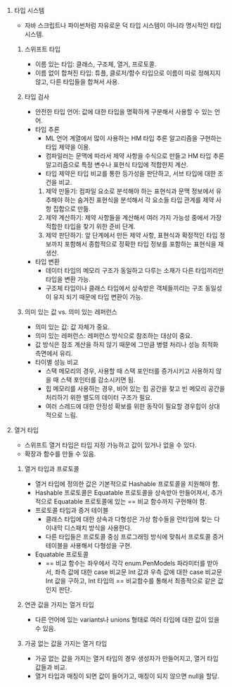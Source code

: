 1. 타입 시스템
    - 자바 스크립트나 파이썬처럼 자유로운 덕 타입 시스템이 아니라 명시적인 타입 시스템.
    1. 스위프트 타입
        - 이름 있는 타입: 클래스, 구조체, 열거, 프로토콜.
        - 이름 없이 합쳐진 타입: 튜플, 클로저/함수 타입으로 이름이 따로 정해지지 않고, 다른 타입들을 합쳐서 사용.

    2. 타입 검사
        - 안전한 타입 언어: 값에 대한 타입을 명확하게 구분해서 사용할 수 있는 언어.
        - 타입 추론
            - ML 언어 계열에서 많이 사용하는 HM 타입 추론 알고리즘을 구현하는 타입 제약을 이용.
            - 컴파일러는 문맥에 따라서 제약 사항을 수식으로 만들고 HM 타입 추론 알고리즘으로 특정 변수나 표현식 타입에 적합한지 계산.
            - 타입 제약은 타입 비교를 통한 등가성을 판단하고, 서브 타입에 대한 조건을 비교.
            1. 제약 만들기: 컴파일 요소로 분석해야 하는 표현식과 문맥 정보에서 유추해야 하는 숨겨진 표현식을 분석해서 각 요소들 타입 관계를 제약 사항 집합으로 만듦.
            2. 제약 계산하기: 제약 사항들을 계산해서 여러 가지 가능성 중에서 가장 적합한 타입을 찾기 위한 준비 단계.
            3. 제약 판단하기: 앞 단계에서 만든 제약 사항, 표현식과 확정적인 타입 정보까지 포함해서 종합적으로 정확한 타입 정보를 포함하는 표현식을 재생산.
        - 타입 변환
            - 데이터 타입의 메모리 구조가 동일하고 다루는 소재가 다른 타입끼리만 타입을 변환 가능.
            - 구조체 타입이나 클래스 타입에서 상속받은 객체들끼리는 구조 동일성이 유지 되기 때문에 타입 변환이 가능.

    3. 의미 있는 값 vs. 의미 있는 레퍼런스
        - 의미 있는 값: 값 자체가 중요.
        - 의미 있는 레퍼런스: 레퍼런스 방식으로 참조하는 대상이 중요.
        - 값 방식은 참조 계산을 하지 않기 때문에 그만큼 병렬 처리나 성능 최적화 측면에서 유리.
        - 타이별 성능 비교
            - 스택 메모리의 경우, 사용할 때 스택 포인터를 증가시키고 사용하지 않을 때 스택 포인터를 감소시키면 됨.
            - 힙 메모리를 사용하는 경우, 비어 있는 힙 공간을 찾고 빈 메모리 공간을 처리하기 위한 별도의 데이터 구조가 필요.
            - 여러 스레드에 대한 안정성 확보를 위한 동작이 필요할 경우힙이 상대적으로 느림.

2. 열거 타입
    - 스위프트 열거 타입은 타입 지정 가능하고 값이 있거나 없을 수 있다.
    - 확장과 함수를 만들 수 있음.
    1. 열거 타입과 프로토콜
        - 열거 타입에 정의한 값은 기본적으로 Hashable 프로토콜을 지원해야 함.
        - Hashable 프로토콜은 Equatable 프로토콜을 상속받아 만들어져서, 추가적으로 Equatable 프로토콜에 있는 == 비교 함수까지 구현해야 함.
        - 프로토콜 타입과 증거 테이블
            - 클래스 타입에 대한 상속과 다형성은 가상 함수들을 런타임에 찾는 다이내막 디스패치 방식을 사용한다.
            - 다른 타입들은 프로토콜 중심 프로그래밍 방식에 맞춰서 프로토콜 증거 테이블을 사용해서 다형성을 구현.
        - Equatable 프로토콜
            - == 비교 함수는 좌우에서 각각 enum.PenModels 파라미터를 받아서, 좌측 값에 대한 case 비교문 Int 값과 우측 값에 대한 case 비교문 Int 값을 구하고, Int 타입의 == 비교함수를 통해서 최종적으로 같은 값인지 판단.

    2. 연관 값을 가지는 열거 타입
        - 다른 언어에 있는 variants나 unions 형태로 여러 타입에 대한 값이 있을 수 있음.

    3. 가공 없는 값을 가지는 열거 타입
        - 가공 없는 값을 가지는 열거 타입의 경우 생성자가 만들어지고, 열거 타입 값들과 비교.
        - 열거 타입과 매칭이 되면 값이 들어가고, 매칭이 되지 않으면 null을 할당.

